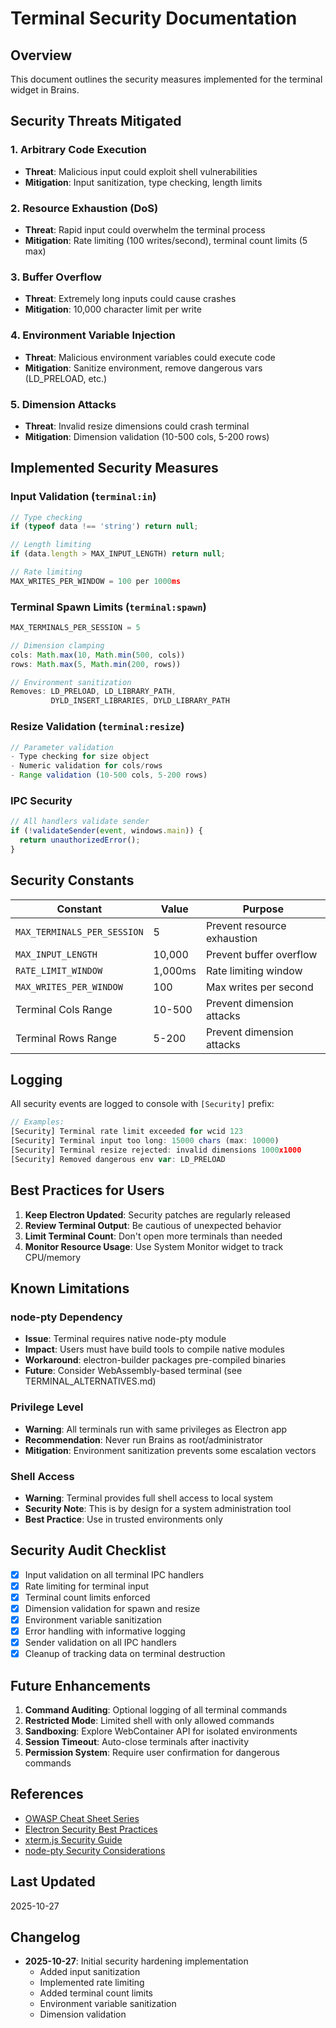# Terminal Security Documentation

## Overview
This document outlines the security measures implemented for the terminal widget in Brains.

## Security Threats Mitigated

### 1. **Arbitrary Code Execution**
- **Threat**: Malicious input could exploit shell vulnerabilities
- **Mitigation**: Input sanitization, type checking, length limits

### 2. **Resource Exhaustion (DoS)**
- **Threat**: Rapid input could overwhelm the terminal process
- **Mitigation**: Rate limiting (100 writes/second), terminal count limits (5 max)

### 3. **Buffer Overflow**
- **Threat**: Extremely long inputs could cause crashes
- **Mitigation**: 10,000 character limit per write

### 4. **Environment Variable Injection**
- **Threat**: Malicious environment variables could execute code
- **Mitigation**: Sanitize environment, remove dangerous vars (LD_PRELOAD, etc.)

### 5. **Dimension Attacks**
- **Threat**: Invalid resize dimensions could crash terminal
- **Mitigation**: Dimension validation (10-500 cols, 5-200 rows)

## Implemented Security Measures

### Input Validation (`terminal:in`)
```javascript
// Type checking
if (typeof data !== 'string') return null;

// Length limiting
if (data.length > MAX_INPUT_LENGTH) return null;

// Rate limiting
MAX_WRITES_PER_WINDOW = 100 per 1000ms
```

### Terminal Spawn Limits (`terminal:spawn`)
```javascript
MAX_TERMINALS_PER_SESSION = 5

// Dimension clamping
cols: Math.max(10, Math.min(500, cols))
rows: Math.max(5, Math.min(200, rows))

// Environment sanitization
Removes: LD_PRELOAD, LD_LIBRARY_PATH,
         DYLD_INSERT_LIBRARIES, DYLD_LIBRARY_PATH
```

### Resize Validation (`terminal:resize`)
```javascript
// Parameter validation
- Type checking for size object
- Numeric validation for cols/rows
- Range validation (10-500 cols, 5-200 rows)
```

### IPC Security
```javascript
// All handlers validate sender
if (!validateSender(event, windows.main)) {
  return unauthorizedError();
}
```

## Security Constants

| Constant | Value | Purpose |
|----------|-------|---------|
| `MAX_TERMINALS_PER_SESSION` | 5 | Prevent resource exhaustion |
| `MAX_INPUT_LENGTH` | 10,000 | Prevent buffer overflow |
| `RATE_LIMIT_WINDOW` | 1,000ms | Rate limiting window |
| `MAX_WRITES_PER_WINDOW` | 100 | Max writes per second |
| Terminal Cols Range | 10-500 | Prevent dimension attacks |
| Terminal Rows Range | 5-200 | Prevent dimension attacks |

## Logging

All security events are logged to console with `[Security]` prefix:

```javascript
// Examples:
[Security] Terminal rate limit exceeded for wcid 123
[Security] Terminal input too long: 15000 chars (max: 10000)
[Security] Terminal resize rejected: invalid dimensions 1000x1000
[Security] Removed dangerous env var: LD_PRELOAD
```

## Best Practices for Users

1. **Keep Electron Updated**: Security patches are regularly released
2. **Review Terminal Output**: Be cautious of unexpected behavior
3. **Limit Terminal Count**: Don't open more terminals than needed
4. **Monitor Resource Usage**: Use System Monitor widget to track CPU/memory

## Known Limitations

### node-pty Dependency
- **Issue**: Terminal requires native node-pty module
- **Impact**: Users must have build tools to compile native modules
- **Workaround**: electron-builder packages pre-compiled binaries
- **Future**: Consider WebAssembly-based terminal (see TERMINAL_ALTERNATIVES.md)

### Privilege Level
- **Warning**: All terminals run with same privileges as Electron app
- **Recommendation**: Never run Brains as root/administrator
- **Mitigation**: Environment sanitization prevents some escalation vectors

### Shell Access
- **Warning**: Terminal provides full shell access to local system
- **Security Note**: This is by design for a system administration tool
- **Best Practice**: Use in trusted environments only

## Security Audit Checklist

- [x] Input validation on all terminal IPC handlers
- [x] Rate limiting for terminal input
- [x] Terminal count limits enforced
- [x] Dimension validation for spawn and resize
- [x] Environment variable sanitization
- [x] Error handling with informative logging
- [x] Sender validation on all IPC handlers
- [x] Cleanup of tracking data on terminal destruction

## Future Enhancements

1. **Command Auditing**: Optional logging of all terminal commands
2. **Restricted Mode**: Limited shell with only allowed commands
3. **Sandboxing**: Explore WebContainer API for isolated environments
4. **Session Timeout**: Auto-close terminals after inactivity
5. **Permission System**: Require user confirmation for dangerous commands

## References

- [OWASP Cheat Sheet Series](https://cheatsheetseries.owasp.org/)
- [Electron Security Best Practices](https://www.electronjs.org/docs/latest/tutorial/security)
- [xterm.js Security Guide](https://xtermjs.org/docs/guides/security/)
- [node-pty Security Considerations](https://github.com/microsoft/node-pty#security)

## Last Updated
2025-10-27

## Changelog
- **2025-10-27**: Initial security hardening implementation
  - Added input sanitization
  - Implemented rate limiting
  - Added terminal count limits
  - Environment variable sanitization
  - Dimension validation

